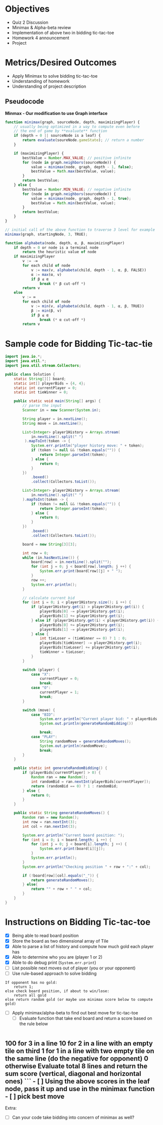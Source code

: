 # Objectives

* Quiz 2 Discussion
* Minimax & Alpha-beta review
* Implementation of above two in bidding tic-tac-toe
* Homework 4 announcement
* Project

# Metrics/Desired Outcomes

* Apply Minimax to solve bidding tic-tac-toe
* Understanding of homework
* Understanding of project description

## Pseudocode

**Minmax - Our modification to use Graph interface**
```js
function minimax(graph, sourceNode, depth, maximizingPlayer) {
    // usually being optimized in a way to compute even before
    // the end of game by **evaluate** function
    if (depth = 0 || sourceNode is a leaf) {
        return evaluate(soureNode.gameState); // return a number
    }

    if (maximizingPlayer) {
        bestValue = Number.MAX_VALUE; // positive infinite
        for (node in graph.neighbors(sourceNode)) {
            value = minimax(node, graph, depth - 1, false);
            bestValue = Math.max(bestValue, value);
        }
        return bestValue;
    } else {
        bestValue = Number.MIN_VALUE; // negative infinite
        for (node in graph.neighbors(sourceNode)) {
            value = minimax(node, graph, depth - 1, true);
            bestValue = Math.min(bestValue, value);
        }
        return bestValue;
    }
}

// initial call of the above function to traverse 3 level for example
minimax(graph, startingNode, 3, TRUE);
```

```js
function alphabeta(node, depth, α, β, maximizingPlayer)
    if depth = 0 or node is a terminal node
        return the heuristic value of node
    if maximizingPlayer
        v := -∞
        for each child of node
            v := max(v, alphabeta(child, depth - 1, α, β, FALSE))
            α := max(α, v)
            if β ≤ α
                break (* β cut-off *)
        return v
    else
        v := ∞
        for each child of node
            v := min(v, alphabeta(child, depth - 1, α, β, TRUE))
            β := min(β, v)
            if β ≤ α
                break (* α cut-off *)
        return v
```

# Sample code for Bidding Tic-tac-tie

```java
import java.io.*;
import java.util.*;
import java.util.stream.Collectors;

public class Solution {
    static String[][] board;
    static int[] playerBids = {4, 4};
    static int currentPlayer = 0;
    static int tieWinner = 0;

    public static void main(String[] args) {
        // parse the input
        Scanner in = new Scanner(System.in);

        String player = in.nextLine();
        String move = in.nextLine();

        List<Integer> player1History = Arrays.stream(
            in.nextLine().split(" ")
         ).mapToInt(token -> {
            System.err.println("player history move: " + token);
            if (token != null && !token.equals("")) {
                return Integer.parseInt(token);
            } else {
                return 0;
            }
        })
            .boxed()
            .collect(Collectors.toList());

        List<Integer> player2History = Arrays.stream(
            in.nextLine().split(" ")
        ).mapToInt(token -> {
            if (token != null && !token.equals("")) {
                return Integer.parseInt(token);
            } else {
                return 0;
            }
        })
            .boxed()
            .collect(Collectors.toList());

        board = new String[3][3];

        int row = 0;
        while (in.hasNextLine()) {
            board[row] = in.nextLine().split("");
            for (int j = 0; j < board[row].length; j ++) {
                System.err.print(board[row][j] + " ");
            }
            row ++;
            System.err.println();
        }

        // calculate current bid
        for (int i = 0; i < player1History.size(); i ++) {
            if (player1History.get(i) > player2History.get(i)) {
                playerBids[0] -= player1History.get(i);
                playerBids[1] += player1History.get(i);
            } else if (player1History.get(i) < player2History.get(i)) {
                playerBids[0] += player2History.get(i);
                playerBids[1] -= player2History.get(i);
            } else {
                int tieLoser = (tieWinner == 0) ? 1 : 0;
                playerBids[tieWinner] -= player2History.get(i);
                playerBids[tieLoser] += player2History.get(i);
                tieWinner = tieLoser;
            }
        }

        switch (player) {
            case "X":
                currentPlayer = 0;
                break;
            case "O":
                currentPlayer = 1;
                break;
        }

        switch (move) {
            case "BID":
                System.err.println("Current player bid: " + playerBids[currentPlayer]);
                System.out.println(generateRandomBidding())

                break;
            case "PLAY":
                String randomMove = generateRandomMoves();
                System.out.println(randomMove);
                break;
        }
    }

    public static int generateRandomBidding() {
        if (playerBids[currentPlayer] > 0) {
            Random ran = new Random();
            int randomBid = ran.nextInt(playerBids[currentPlayer]);
            return (randomBid == 0) ? 1 : randomBid;   
        } else {
            return 0;
        }
    }

    public static String generateRandomMoves() {
        Random ran = new Random();
        int row = ran.nextInt(3);
        int col = ran.nextInt(3);

        System.err.println("Current board position: ");
        for (int i = 0; i < board.length; i ++) {
            for (int j = 0; j < board[i].length; j ++) {
                System.err.print(board[i][j]);
            }
            System.err.println();
        }
        System.err.println("Checking position " + row + ":" + col);

        if (!board[row][col].equals("_")) {
            return generateRandomMoves();
        } else{
            return "" + row + " " + col;
        }
    }
}
```

# Instructions on Bidding Tic-tac-toe

- [x] Being able to read board position
- [x] Store the board as two dimensional array of Tile
- [x] Able to parse a list of history and compute how much gold each player has
- [x] Able to determine who you are (player 1 or 2)
- [x] Able to do debug print (`System.err.print`)
- [ ] List possible next moves out of player (you or your opponent)
- [ ] Use rule-based approach to solve bidding
```
If opponent has no gold:
    return 1;
else check board position, if about to win/lose:
    return all gold
else return random gold (or maybe use minimax score below to compute gold)
```
- [ ] Apply minimax/alpha-beta to find out best move for tic-tac-toe
    - [ ] Evaluate function that take end board and return a score based on the rule below
    ```
100 for 3 in a line
10 for 2 in a line with an empty tile on third
1 for 1 in a line with two empty tile on the same line
(do the negative for opponent)
0 otherwise
Evaluate total 8 lines and return the sum score (vertical, diagonal and horizontal ones)
    ```
    - [ ] Using the above scores in the leaf node, pass it up and use in the minimax function
    - [ ] pick best move
---
Extra:
- [ ] Can your code take bidding into concern of minimax as well?
